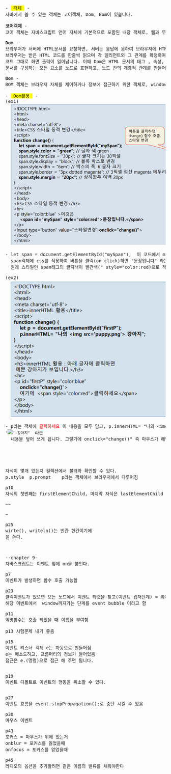<pre>
- <mark> 객체 </mark> -
자바에서 쓸 수 있는 객체는 코어객체, Dom, Bom이 있습니다.

<b>코어객체 </b>-
코어 객체는 자바스크립트 언어 자체에 기본적으로 포함된 내장 객체로, 웹과 무관하게 언제나 사용할 수 있는 객체입니다.

<b>Dom </b>-
브라우저가 서버에 HTML문서를 요청하면, 서버는 응답에 응하여 브라우저에 HTML파일을 보내줍니다. 
브라우저는 받은 HTML 코드를 한줄씩 읽으며 각 엘리먼트와 그 관계를 확정하여 트리구조로 바꾸고, 렌더링 되어 
코드 그대로 화면 출력이 일어납니다. 이때 Dom은 HTML 문서의 태그 , 속성, 스타일, 이벤트 리스너, 콘텐츠 등
문서를 구성하는 모든 요소를 노드로 표현하고, 노드 간의 계층적 관계를 만들어 구조를 확정 해주는 역할을 합니다. 

<b>Bom </b>-
BOM 객체는 브라우저 자체를 제어하거나 정보에 접근하기 위한 객체로, window, location, history, navigator, screen 등이 포함됩니다.

- <mark> Dom활용 </mark> -
(ex1) 
  <img src="images/Dom활용(1).png" width="500" alt="로고">
  
- let span = document.getElementById("mySpan");  이 코드에서 myspan이라는 ID를 가진 엘리먼트 전체를 span이라는 객체에 가져오고, 
  span객체에 css를 적용하여 버튼을 클릭(on click)하면 "문장입니다" 라는 텍스트 스타일이 바뀌게 설정이 되어 있고, 클릭하지 않으면
  원래 스타일인 span태그의 글자색이 빨간색(" style="color:red)으로 적용되는걸 볼 수 있습니다.

(ex2) 
  <img src="images/Dom활용(2).png" width="500" alt="로고">

- p라는 객체에 <span style="color:red">클릭하세요</span> 이 내용을 모두 담고, p.innerHTML= "나의 &lt;img src='puppy.png"&gt; 강아지" 는 p객체에 "나의 <code> '<img src='puppy.png'>' 강아지" </code> 라는 
  내용을 덮어 쓰게 됩니다. 그렇기에 onclick="change()" 즉 마우스가 해당 문구에 클릭이 되면 해당 이미지가 화면에 출력 되어지는 것을 볼 수 있습니다. 




  
자식이 몇개 있는지 컬렉션에서 불러와 확인할 수 있다.
p.style  p.prompt    p라는 객체에서 브라우저에서 다루어짐

p10
자식의 첫번째는 firstElementChild, 마지막 자식은 lastElementChild

~~

~

p25
wirte(), writeln()는 빈칸 한칸이기에 <br>을 쓴다.

  

--chapter 9-
자바스크립트는 이벤트 앞에 on을 붙인다.

p7
이벤트가 발생하면 함수 호출 가능함

p23
클릭이벤트가 있으면 모든 노드에서 이벤트 타켓을 찾고(이벤트 캡쳐단계) = 위에서 아래로 이벤트 리스너를 찾는 것
해당 이벤트에서  window까지가는 단계를 event bubble 이라고 함

p11
익명함수는 호출 되었을 때 이름을 부여함

p13 시험문제 내기 좋음

p15
이벤트 리스너 객체 e는 자동으로 만들어짐 
e는 메소드하고, 프롬퍼티의 정보가 들어있음
접근은 e.(명령)으로 접근 해 주면 됩니다.


p19
이벤트 디폴트로 이벤트의 행동을 취소할 수 있다.


p27
이벤트 흐름을 event.stopPropagation();로 중단 시킬 수 있음

p30
마우스 이벤트 

p43
포커스 = 마우스가 위에 있는거
onblur = 포커스를 잃었을때
onfocus = 포커스를 얻었을때

p45
라디오의 옵션을 추가할려면 같은 이름의 밸류를 채워야한다














</pre>






